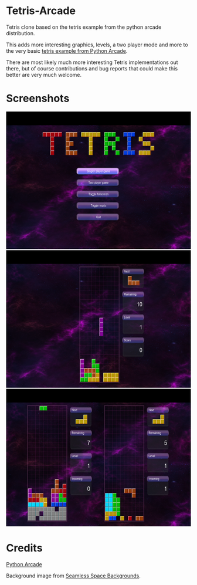 Tetris-Arcade
=============

Tetris clone based on the tetris example from the python arcade
distribution.

This adds more interesting graphics, levels, a two player mode and
more to the very basic [tetris example from Python
Arcade](https://api.arcade.academy/en/latest/examples/tetris.html).

There are most likely much more interesting Tetris implementations out
there, but of course contributions and bug reports that could make
this better are very much welcome.

Screenshots
===========
<img width="600" height="375" alt="Tetris Arcade Menu" src="https://raw.githubusercontent.com/laudrup/tetris-arcade/master/screenshots/menu.png">

<img width="600" height="375" alt="Tetris Arcade Menu" src="https://raw.githubusercontent.com/laudrup/tetris-arcade/master/screenshots/single-player.png">

<img width="600" height="375" alt="Tetris Arcade Menu" src="https://raw.githubusercontent.com/laudrup/tetris-arcade/master/screenshots/two-player.png">

Credits
=======
[Python Arcade](https://api.arcade.academy/en/latest/)

Background image from [Seamless Space Backgrounds](https://screamingbrainstudios.itch.io/seamless-space-backgrounds).
